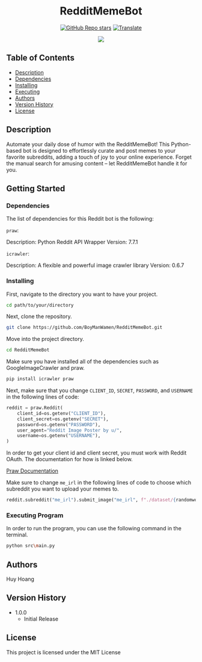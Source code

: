 <h1 align="center"> 
   <span>RedditMemeBot</span>
</h1>

<div align="center">

<a href="https://github.com/BoyManWamen/RedditMemeBot/stargazers">![GitHub Repo stars](https://img.shields.io/github/stars/BoyManWamen/RedditMemeBot?style=social)</a>
<a href="https://github-com.translate.goog/BoyManWamen/RedditMemeBot/blob/main/README.md?_x_tr_sl=auto&_x_tr_tl=en&_x_tr_hl=en&_x_tr_pto=wapp">![Translate](https://img.shields.io/badge/Translate-blue)</a>
</div>

<div align="center">
<img src="https://media.giphy.com/media/xT8qB4foF1nxHZwpLa/giphy.gif"/>
</div>

## Table of Contents

* [Description](#description)
* [Dependencies](#dependencies)
* [Installing](#installing)
* [Executing](#executing-program)
* [Authors](#authors)
* [Version History](#version-history)
* [License](#license)

## Description

Automate your daily dose of humor with the RedditMemeBot! This Python-based bot is designed to effortlessly curate and post memes to your favorite subreddits, adding a touch of joy to your online experience. Forget the manual search for amusing content – let RedditMemeBot handle it for you.

## Getting Started

### Dependencies

The list of dependencies for this Reddit bot is the following:

```praw```:

Description: Python Reddit API Wrapper
Version: 7.7.1

```icrawler```:

Description: A flexible and powerful image crawler library
Version: 0.6.7

### Installing

First, navigate to the directory you want to have your project.
```sh
cd path/to/your/directory
```

Next, clone the repository.
```sh
git clone https://github.com/BoyManWamen/RedditMemeBot.git
```

Move into the project directory.

```sh
cd RedditMemeBot
```

Make sure you have installed all of the dependencies such as GoogleImageCrawler and praw.

```sh
pip install icrawler praw
```

Next, make sure that you change ```CLIENT_ID```, ```SECRET```, ```PASSWORD```, and ```USERNAME``` in the following lines of code:

```py
reddit = praw.Reddit(
    client_id=os.getenv("CLIENT_ID"),
    client_secret=os.getenv("SECRET"),
    password=os.getenv("PASSWORD"),
    user_agent="Reddit Image Poster by u/",
    username=os.getenv("USERNAME"),
)
```

In order to get your client id and client secret, you must work with Reddit OAuth. The documentation for how is linked below.

[Praw Documentation](https://praw.readthedocs.io/en/stable/)

Make sure to change ```me_irl``` in the following lines of code to choose which subreddit you want to upload your memes to.

```py
reddit.subreddit("me_irl").submit_image("me_irl", f"./dataset/{randomword} meme/{file}")
```

### Executing Program

In order to run the program, you can use the following command in the terminal.

```sh
python src\main.py
```

## Authors

Huy Hoang

## Version History

* 1.0.0
    * Initial Release

## License

This project is licensed under the MIT License
